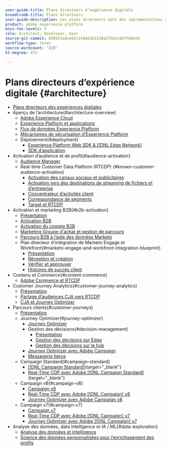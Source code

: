 ```yaml
---
user-guide-title: Plans directeurs d’expérience digitale
breadcrumb-title: Plans directeurs
user-guide-description: Les plans directeurs sont des implémentations reproductibles qui apportent des réponses à des problèmes commerciaux établis et contiennent des schémas d’architecture, des considérations techniques et des liens vers de la documentation pertinente.
product: adobe experience platform
mini-toc-levels: 3
role: Architect, Developer, User
source-git-commit: 0509c5a8ce92c25040262130a5f583cdd7f08e59
workflow-type: tm+mt
source-wordcount: '210'
ht-degree: 47%

---
```



# Plans directeurs d’expérience digitale {#architecture}

+ [Plans directeurs des expériences digitales](/help/blueprints/overview.md)
+ Aperçu de l’architecture{#architecture-overview}
   + [Adobe Experience Cloud](/help/blueprints/experience-platform/experience-cloud.md)
   + [Experience Platform et applications](/help/blueprints/experience-platform/platform-applications.md)
   + [Flux de données Experience Platform](/help/blueprints/experience-platform/platform-data-flow.md)
   + [Mécanismes de sécurisation d’Experience Platform](/help/blueprints/experience-platform/guardrails.md)
   + Déploiement{#deployment}
      + [Experience Platform Web SDK &amp; [!DNL Edge Network]](/help/blueprints/experience-platform/deployment/websdk.md)
      + [SDK d’application](/help/blueprints/experience-platform/deployment/appsdk.md)
+ Activation d’audience et de profil{#audience-activation}
   + [Audience Manager](/help/blueprints/audience-activation/audience-manager.md)
   + Real-time Customer Data Platform (RTCDP) {#known-customer-audience-activation}
      + [Activation des canaux sociaux et publicitaires](/help/blueprints/audience-activation/advertising-activation.md)
      + [Activation vers des destinations de streaming de fichiers et d’entreprise](/help/blueprints/audience-activation/enterprise-destinations.md)
      + [Concentrateur d’activités client](/help/blueprints/audience-activation/customer-activity.md)
      + [Correspondance de segments](/help/blueprints/audience-activation/segment-match.md)
      + [Target et RTCDP](/help/blueprints/audience-activation/rtcdp-target.md)
+ Activation et marketing B2B{#b2b-activation}
   + [Présentation](/help/blueprints/b2b/overview.md)
   + [Activation B2B](/help/blueprints/b2b/b2bactivation.md)
   + [Activation du compte B2B](/help/blueprints/b2b/b2b-account-activation.md)
   + [Marketing Groupe d&#39;achat et gestion de parcours](/help/blueprints/b2b/b2b-buying-group-journeys.md)
   + [Parcours B2B à l’aide des données Marketo](/help/blueprints/b2b/b2b-journeys-with-marketo.md)
   + Plan directeur d’intégration de Marketo Engage et Workfront{#marketo-engage-and-workfront-integration-blueprint}
      + [Présentation](/help/blueprints/b2b/marketo-engage-and-workfront-integration-blueprint/overview.md)
      + [Réception et création](/help/blueprints/b2b/marketo-engage-and-workfront-integration-blueprint/intake-and-create.md)
      + [Vérifier et approuver](/help/blueprints/b2b/marketo-engage-and-workfront-integration-blueprint/review-and-approve-blueprint.md)
      + [Histoires de succès client](/help/blueprints/b2b/marketo-engage-and-workfront-integration-blueprint/customer-success-stories.md)
+ Contenu et Commerce{#content-commerce}
   + [Adobe Commerce et RTCDP](/help/blueprints/content-commerce/commerce/commerce-rtcdp.md)
+ Customer Journey Analytics{#customer-journey-analytics}
   + [Présentation](/help/blueprints/customer-journey-analytics/overview.md)
   + [Partage d’audiences CJA vers RTCDP](/help/blueprints/customer-journey-analytics/cja-rtcdp.md)
   + [CJA et Journey Optimizer](/help/blueprints/customer-journey-analytics/cja-ajo.md)
+ Parcours clients{#customer-journeys}
   + [Présentation](/help/blueprints/customer-journeys/overview.md)
   + Journey Optimizer{#journey-optimizer}
      + [Journey Optimizer](/help/blueprints/customer-journeys/journey-optimizer.md)
      + Gestion des décisions{#decision-management}
         + [Présentation](/help/blueprints/customer-journeys/decision_management/decision-management-overview.md)
         + [Gestion des décisions sur Edge](/help/blueprints/customer-journeys/decision_management/decision-management-edge.md)
         + [Gestion des décisions sur le hub](/help/blueprints/customer-journeys/decision_management/decision-management-hub.md)
      + [Journey Optimizer avec Adobe Campaign ](/help/blueprints/customer-journeys/ajo-and-campaign.md)
      + [Messagerie tierce](/help/blueprints/customer-journeys/3rd-party-messaging.md)
   + Campaign Standard{#campaign-standard}
      + [[!DNL Campaign Standard]](https://experienceleague.adobe.com/docs/campaign-standard.html?lang=fr){target="_blank"}
      + [Real-Time CDP avec Adobe [!DNL Campaign Standard]](https://experienceleague.adobe.com/docs/campaign-standard/using/integrating-with-adobe-cloud/adobe-experience-platform/aep-sources-destinations/get-started-sources-destinations.html?lang=fr){target="_blank"}
   + Campaign v8{#campaign-v8}
      + [Campaign v8](/help/blueprints/customer-journeys/campaign-v8.md)
      + [Real-Time CDP avec Adobe [!DNL Campaign] v8](/help/blueprints/customer-journeys/rtcdp-and-campaign-v8.md)
      + [Journey Optimizer avec Adobe Campaign v8](/help/blueprints/customer-journeys/ajo-and-campaign-v8.md)
   + Campaign v7{#campaign-v7}
      + [Campaign v7](/help/blueprints/customer-journeys/campaign-v7.md)
      + [Real-Time CDP avec Adobe [!DNL Campaign] v7](/help/blueprints/customer-journeys/rtcdp-and-campaign.md)
      + [Journey Optimizer avec Adobe [!DNL Campaign] v7](/help/blueprints/customer-journeys/ajo-and-campaign-v7.md)
+ Analyse des données, data intelligence et IA / ML{#data-exploration}
   + [Analyse des données et intelligence](/help/blueprints/data-insights/analysis.md)
   + [Science des données personnalisées pour l’enrichissement des profils](/help/blueprints/data-insights/data-science.md)
